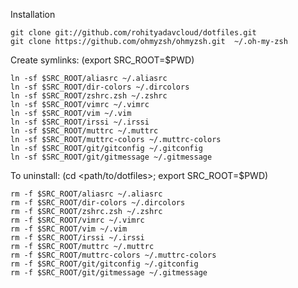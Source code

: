 Installation

    git clone git://github.com/rohityadavcloud/dotfiles.git
    git clone https://github.com/ohmyzsh/ohmyzsh.git  ~/.oh-my-zsh

Create symlinks: (export SRC_ROOT=$PWD)

    ln -sf $SRC_ROOT/aliasrc ~/.aliasrc
    ln -sf $SRC_ROOT/dir-colors ~/.dircolors
    ln -sf $SRC_ROOT/zshrc.zsh ~/.zshrc
    ln -sf $SRC_ROOT/vimrc ~/.vimrc
    ln -sf $SRC_ROOT/vim ~/.vim
    ln -sf $SRC_ROOT/irssi ~/.irssi
    ln -sf $SRC_ROOT/muttrc ~/.muttrc
    ln -sf $SRC_ROOT/muttrc-colors ~/.muttrc-colors
    ln -sf $SRC_ROOT/git/gitconfig ~/.gitconfig
    ln -sf $SRC_ROOT/git/gitmessage ~/.gitmessage

To uninstall: (cd <path/to/dotfiles>; export SRC_ROOT=$PWD)

    rm -f $SRC_ROOT/aliasrc ~/.aliasrc
    rm -f $SRC_ROOT/dir-colors ~/.dircolors
    rm -f $SRC_ROOT/zshrc.zsh ~/.zshrc
    rm -f $SRC_ROOT/vimrc ~/.vimrc
    rm -f $SRC_ROOT/vim ~/.vim
    rm -f $SRC_ROOT/irssi ~/.irssi
    rm -f $SRC_ROOT/muttrc ~/.muttrc
    rm -f $SRC_ROOT/muttrc-colors ~/.muttrc-colors
    rm -f $SRC_ROOT/git/gitconfig ~/.gitconfig
    rm -f $SRC_ROOT/git/gitmessage ~/.gitmessage

